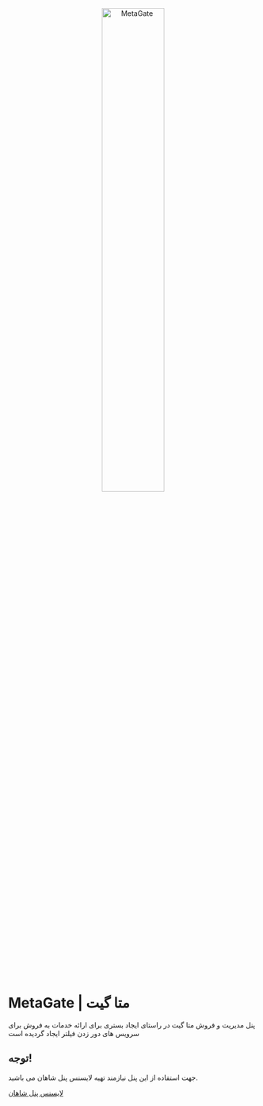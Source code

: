 <div style="text-align: center;">
<img src="https://metastorage.storage.iran.liara.space/metagate.svg" alt="MetaGate" width="50%">
</div>

# MetaGate | متا گیت

پنل مدیریت و فروش متا گیت در راستای ایجاد بستری برای ارائه خدمات به فروش برای سرویس های دور زدن فیلتر ایجاد گردیده است
## توجه!

جهت استفاده از این پنل نیازمند تهیه لایسنس پنل شاهان می باشید.

[لایسنس پنل شاهان](https://shahanpanel.online/)
